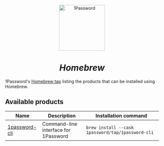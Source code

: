 <p align="center">
  <a href="https://1password.com">
    <img src="https://1password.com/img/redesign/logo-light-bg.svg" alt="1Password" width="150px"/>
  </a>
</p>
<h1 align="center">
  <i>Homebrew</i>
</h1>

1Password's [Homebrew tap](https://docs.brew.sh/Taps) listing the products that can be installed using Homebrew.

## Available products

| Name | Description | Installation command |
|------|-------------|----------------------|
| [1password-cli](https://developer.1password.com/docs/cli/) | Command-line interface for 1Password | `brew install --cask 1password/tap/1password-cli` |
